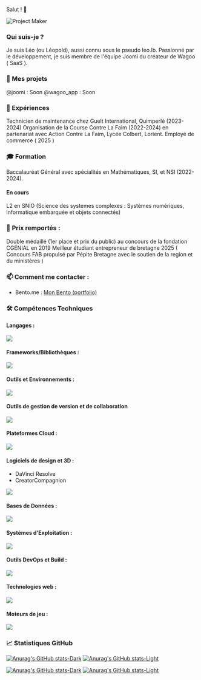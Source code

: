 Salut ! 👋

![Project Maker](https://img.shields.io/youtube/channel/subscribers/UC7_eO9guOVJMgmCUaUgM84g?style=flat-square&link=https%3A%2F%2Fwww.youtube.com%2F%40projectmakerfr)

### Qui suis-je ?
Je suis Léo (ou Léopold), aussi connu sous le pseudo leo.lb. Passionné par le développement, je suis membre de l'équipe Joomi du créateur de Wagoo ( SaaS ).

### 🌟 Mes projets
@joomi : Soon
@wagoo_app : Soon
### 🔨 Expériences
Technicien de maintenance chez Guelt International, Quimperlé (2023-2024)
Organisation de la Course Contre La Faim (2022-2024) en partenariat avec Action Contre La Faim, Lycée Colbert, Lorient.
Employé de commerce ( 2025 )
### 🎓 Formation
Baccalauréat Général avec spécialités en Mathématiques, SI, et NSI (2022-2024).
#### En cours
L2 en SNIO (Science des systemes complexes : Systèmes numériques, informatique embarquée et objets connectés)
### 🥇 **Prix remportés :**
Double médaillé (1er place et prix du public) au concours de la fondation CGÉNIAL en 2019
Meilleur étudiant entrepreneur de bretagne 2025 ( Concours FAB propulsé par Pépite Bretagne avec le soutien de la region et du ministères )
### 📫 **Comment me contacter :**
- Bento.me : [Mon Bento (portfolio)](https://bento.me/leolb)
### 🛠️ Compétences Techniques

#### Langages :

<a href="https://skillicons.dev">
   <img src="https://skillicons.dev/icons?i=c,cs,cpp,js,kotlin,ocaml,php,py" />
</a>

#### Frameworks/Bibliothèques :

<a href="https://skillicons.dev">
  <img src="https://skillicons.dev/icons?i=astro,bootstrap,tailwind,electron,express,dotnet" />
</a>
  
#### Outils et Environnements :

<a href="https://skillicons.dev">
  <img src="https://skillicons.dev/icons?i=androidstudio,arduino,clion,phpstorm,postman,pycharm,visualstudio,vscode" />
</a>
  
#### Outils de gestion de version et de collaboration

<a href="https://skillicons.dev">
  <img src="https://skillicons.dev/icons?i=git,github,obsidian" />
</a>
  
#### Plateformes Cloud :

<a href="https://skillicons.dev">
  <img src="https://skillicons.dev/icons?i=azure,cloudflare,firebase,gcp" />
</a>
  
#### Logiciels de design et 3D :

- DaVinci Resolve
- CreatorCompagnion

<a href="https://skillicons.dev">
  <img src="https://skillicons.dev/icons?i=ae,autocad,blender,figma" />
</a>
  
#### Bases de Données :

<a href="https://skillicons.dev">
  <img src="https://skillicons.dev/icons?i=mongodb,mysql,sqlite" />
</a>
  
#### Systèmes d'Exploitation :

<a href="https://skillicons.dev">
  <img src="https://skillicons.dev/icons?i=debian,kali,raspberrypi,ubuntu,windows" />
</a>
  
#### Outils DevOps et Build :

<a href="https://skillicons.dev">
  <img src="https://skillicons.dev/icons?i=gradle" />
</a>
  
#### Technologies web :

<a href="https://skillicons.dev">
  <img src="https://skillicons.dev/icons?i=html,css,js,php,nodejs" />
</a>
  
#### Moteurs de jeu :

<a href="https://skillicons.dev">
  <img src="https://skillicons.dev/icons?i=unity" />
</a>

### 📈 Statistiques GitHub

[![Anurag's GitHub stats-Dark](https://github-readme-stats.vercel.app/api?username=leo-lb29&show_icons=true&theme=dark#gh-dark-mode-only)](https://github.com/leo-lb29/github-readme-stats#gh-dark-mode-only)
[![Anurag's GitHub stats-Light](https://github-readme-stats.vercel.app/api?username=leo-lb29&show_icons=true&theme=default#gh-light-mode-only)](https://github.com/leo-lb29/github-readme-stats#gh-light-mode-only)

[![Anurag's GitHub stats-Dark](https://github-readme-stats.vercel.app/api?username=projectmakergithub&show_icons=true&theme=dark#gh-dark-mode-only)](https://github.com/projectmakergithub/github-readme-stats#gh-dark-mode-only)
[![Anurag's GitHub stats-Light](https://github-readme-stats.vercel.app/api?username=projectmakergithub&show_icons=true&theme=default#gh-light-mode-only)](https://github.com/projectmakergithub/github-readme-stats#gh-light-mode-only)
